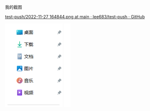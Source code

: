 我的截图

[test-push/2022-11-27 164844.png at main · lee683/test-push · GitHub](https://github.com/lee683/test-push/blob/main/images/2022-11-27%20164844.png)

![1](https://github.com/lee683/test-push/blob/main/images/2022-11-27%20164844.png)




